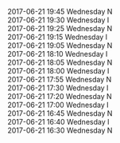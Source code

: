 2017-06-21 19:45 Wednesday  N  
2017-06-21 19:30 Wednesday  I  
2017-06-21 19:25 Wednesday  N  
2017-06-21 19:15 Wednesday  I  
2017-06-21 19:05 Wednesday  N  
2017-06-21 18:10 Wednesday  I  
2017-06-21 18:05 Wednesday  N  
2017-06-21 18:00 Wednesday  I  
2017-06-21 17:55 Wednesday  N  
2017-06-21 17:30 Wednesday  I  
2017-06-21 17:20 Wednesday  N  
2017-06-21 17:00 Wednesday  I  
2017-06-21 16:45 Wednesday  N  
2017-06-21 16:40 Wednesday  I  
2017-06-21 16:30 Wednesday  N  
